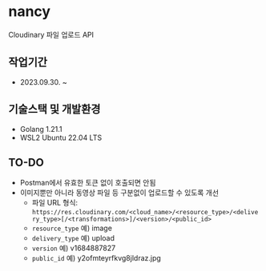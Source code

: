 # nancy

Cloudinary 파일 업로드 API

## 작업기간
- 2023.09.30. ~

## 기술스택 및 개발환경

- Golang 1.21.1
- WSL2 Ubuntu 22.04 LTS

## TO-DO

- Postman에서 유효한 토큰 없이 호출되면 안됨
- 이미지뿐만 아니라 동영상 파일 등 구분없이 업로드할 수 있도록 개선
  - 파일 URL 형식: `https://res.cloudinary.com/<cloud_name>/<resource_type>/<delivery_type>[/<transformations>]/<version>/<public_id>`
  - `resource_type` 예) image
  - `delivery_type` 예) upload
  - `version`       예) v1684887827
  - `public_id`     예) y2ofmteyrfkvg8jldraz.jpg
